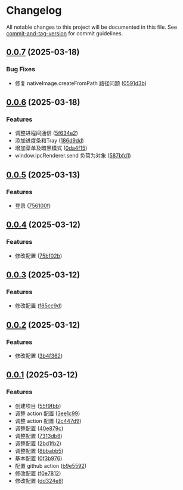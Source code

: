 # Changelog

All notable changes to this project will be documented in this file. See [commit-and-tag-version](https://github.com/absolute-version/commit-and-tag-version) for commit guidelines.

## [0.0.7](https://github.com/fxss5201/electron-app/compare/v0.0.6...v0.0.7) (2025-03-18)


### Bug Fixes

* 修复 nativeImage.createFromPath 路径问题 ([0591d3b](https://github.com/fxss5201/electron-app/commit/0591d3b60079a36312ab5e4f212398582f04cec2))

## [0.0.6](https://github.com/fxss5201/electron-app/compare/v0.0.5...v0.0.6) (2025-03-18)


### Features

* 调整进程间通信 ([5f634e2](https://github.com/fxss5201/electron-app/commit/5f634e2df564bd2ae4a05d733435a27c8247bf7a))
* 添加进度条和Tray ([186d9dd](https://github.com/fxss5201/electron-app/commit/186d9dd231366852442e874c3b225f02ff9da5c7))
* 增加菜单及暗黑模式 ([0da4f15](https://github.com/fxss5201/electron-app/commit/0da4f156f4aa5af10894ad6ff7bf6fca27d142d6))
* window.ipcRenderer.send 负荷为对象 ([587bfd1](https://github.com/fxss5201/electron-app/commit/587bfd1e1ab22c0244899580e99767a1bad548fe))

## [0.0.5](https://github.com/fxss5201/electron-app/compare/v0.0.4...v0.0.5) (2025-03-13)


### Features

* 登录 ([756100f](https://github.com/fxss5201/electron-app/commit/756100f96cee9cadcf5632b90b977ac08fde9248))

## [0.0.4](https://github.com/fxss5201/electron-app/compare/v0.0.3...v0.0.4) (2025-03-12)


### Features

* 修改配置 ([75bf02b](https://github.com/fxss5201/electron-app/commit/75bf02bcd5b323904ea18cdbe9d87391375edfdf))

## [0.0.3](https://github.com/fxss5201/electron-app/compare/v0.0.2...v0.0.3) (2025-03-12)


### Features

* 修改配置 ([f85cc9d](https://github.com/fxss5201/electron-app/commit/f85cc9d4787ed62e881adbd6026d79195935d54e))

## [0.0.2](https://github.com/fxss5201/electron-app/compare/v0.0.1...v0.0.2) (2025-03-12)


### Features

* 修改配置 ([3b4f362](https://github.com/fxss5201/electron-app/commit/3b4f362ec63e001fdfe8cb1432862b452762e0f3))

## [0.0.1](https://github.com/fxss5201/electron-app/compare/55f9fbb5d5bc0650a31bab4e1c50369ec0c52835...v0.0.1) (2025-03-12)


### Features

* 创建项目 ([55f9fbb](https://github.com/fxss5201/electron-app/commit/55f9fbb5d5bc0650a31bab4e1c50369ec0c52835))
* 调整 action 配置 ([3ee1c99](https://github.com/fxss5201/electron-app/commit/3ee1c991b2b376d846b40e26d373567cc4229862))
* 调整 action 配置 ([2c447d9](https://github.com/fxss5201/electron-app/commit/2c447d9b98f9cbcdb73878c00a5d59c63085440e))
* 调整配置 ([40e879c](https://github.com/fxss5201/electron-app/commit/40e879c48589b6488848df46a0c91029c7d9b223))
* 调整配置 ([7313db8](https://github.com/fxss5201/electron-app/commit/7313db8e6cf743441df77aa91e6f5785ee709813))
* 调整配置 ([2bd1fb2](https://github.com/fxss5201/electron-app/commit/2bd1fb26b40dec5cbaad45683f568a3d1e60d610))
* 调整配置 ([8bbabb5](https://github.com/fxss5201/electron-app/commit/8bbabb5cbcb5490a579947fdb4f78b9133bfe2ec))
* 基本配置 ([0f3b976](https://github.com/fxss5201/electron-app/commit/0f3b97601cd6031d95c403d2b01c4a48229dff1b))
* 配置 github action ([b9e5592](https://github.com/fxss5201/electron-app/commit/b9e5592614552278110ea52a3eb25ef293c267c1))
* 修改配置 ([f0e7812](https://github.com/fxss5201/electron-app/commit/f0e78121ffe5967cb319748eac5044801831cf83))
* 修改配置 ([dd324e8](https://github.com/fxss5201/electron-app/commit/dd324e8c2f18a99f8ad46085dee55373ed82f586))
